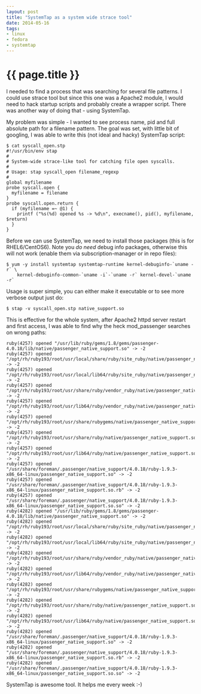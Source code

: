 ```yaml
---
layout: post
title: "SystemTap as a system wide strace tool"
date: 2014-05-16
tags:
- linux
- fedora
- systemtap
---
```

{{ page.title }}
================

I needed to find a process that was searching for several file patterns. I
could use strace tool but since this one was a Apache2 module, I would need to
hack startup scripts and probably create a wrapper script. There was another
way of doing that - using SystemTap.

My problem was simple - I wanted to see process name, pid and full absolute
path for a filename pattern. The goal was set, with little bit of googling, I
was able to write this (not ideal and hacky) SystemTap script:

    $ cat syscall_open.stp
    #!/usr/bin/env stap
    #
    # System-wide strace-like tool for catching file open syscalls.
    #
    # Usage: stap syscall_open filename_regexp
    #
    global myfilename
    probe syscall.open {
      myfilename = filename
    }
    probe syscall.open.return {
      if (myfilename =~ @1) {
        printf ("%s(%d) opened %s -> %d\n", execname(), pid(), myfilename, $return)
      }
    }

Before we can use SystemTap, we need to install those packages (this is for
RHEL6/CentOS6). Note you _do need_ debug info packages, otherwise this will
not work (enable them via subscription-manager or in repo files):

    $ yum -y install systemtap systemtap-runtime kernel-debuginfo-`uname -r` \
        kernel-debuginfo-common-`uname -i`-`uname -r` kernel-devel-`uname -r`

Usage is super simple, you can either make it executable or to see more
verbose output just do:

    $ stap -v syscall_open.stp native_support.so

This is effective for the whole system, after Apache2 httpd server restart and
first access, I was able to find why the heck mod_passenger searches on wrong
paths:

    ruby(4257) opened "/usr/lib/ruby/gems/1.8/gems/passenger-4.0.18/lib/native/passenger_native_support.so" -> -2
    ruby(4257) opened "/opt/rh/ruby193/root/usr/local/share/ruby/site_ruby/native/passenger_native_support.so" -> -2
    ruby(4257) opened "/opt/rh/ruby193/root/usr/local/lib64/ruby/site_ruby/native/passenger_native_support.so" -> -2
    ruby(4257) opened "/opt/rh/ruby193/root/usr/share/ruby/vendor_ruby/native/passenger_native_support.so" -> -2
    ruby(4257) opened "/opt/rh/ruby193/root/usr/lib64/ruby/vendor_ruby/native/passenger_native_support.so" -> -2
    ruby(4257) opened "/opt/rh/ruby193/root/usr/share/rubygems/native/passenger_native_support.so" -> -2
    ruby(4257) opened "/opt/rh/ruby193/root/usr/share/ruby/native/passenger_native_support.so" -> -2
    ruby(4257) opened "/opt/rh/ruby193/root/usr/lib64/ruby/native/passenger_native_support.so" -> -2
    ruby(4257) opened "/usr/share/foreman/.passenger/native_support/4.0.18/ruby-1.9.3-x86_64-linux/passenger_native_support.so" -> -2
    ruby(4257) opened "/usr/share/foreman/.passenger/native_support/4.0.18/ruby-1.9.3-x86_64-linux/passenger_native_support.so.rb" -> -2
    ruby(4257) opened "/usr/share/foreman/.passenger/native_support/4.0.18/ruby-1.9.3-x86_64-linux/passenger_native_support.so.so" -> -2
    ruby(4282) opened "/usr/lib/ruby/gems/1.8/gems/passenger-4.0.18/lib/native/passenger_native_support.so" -> -2
    ruby(4282) opened "/opt/rh/ruby193/root/usr/local/share/ruby/site_ruby/native/passenger_native_support.so" -> -2
    ruby(4282) opened "/opt/rh/ruby193/root/usr/local/lib64/ruby/site_ruby/native/passenger_native_support.so" -> -2
    ruby(4282) opened "/opt/rh/ruby193/root/usr/share/ruby/vendor_ruby/native/passenger_native_support.so" -> -2
    ruby(4282) opened "/opt/rh/ruby193/root/usr/lib64/ruby/vendor_ruby/native/passenger_native_support.so" -> -2
    ruby(4282) opened "/opt/rh/ruby193/root/usr/share/rubygems/native/passenger_native_support.so" -> -2
    ruby(4282) opened "/opt/rh/ruby193/root/usr/share/ruby/native/passenger_native_support.so" -> -2
    ruby(4282) opened "/opt/rh/ruby193/root/usr/lib64/ruby/native/passenger_native_support.so" -> -2
    ruby(4282) opened "/usr/share/foreman/.passenger/native_support/4.0.18/ruby-1.9.3-x86_64-linux/passenger_native_support.so" -> -2
    ruby(4282) opened "/usr/share/foreman/.passenger/native_support/4.0.18/ruby-1.9.3-x86_64-linux/passenger_native_support.so.rb" -> -2
    ruby(4282) opened "/usr/share/foreman/.passenger/native_support/4.0.18/ruby-1.9.3-x86_64-linux/passenger_native_support.so.so" -> -2

SystemTap is awesome tool. It helps me every week :-)

